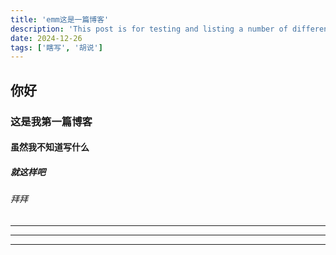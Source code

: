 ```yaml
---
title: 'emm这是一篇博客'
description: 'This post is for testing and listing a number of different markdown elements'
date: 2024-12-26
tags: ['瞎写', '胡说']
---
```


## 你好

### 这是我第一篇博客

#### 虽然我不知道写什么

##### 就这样吧

###### 拜拜

---

---

---

